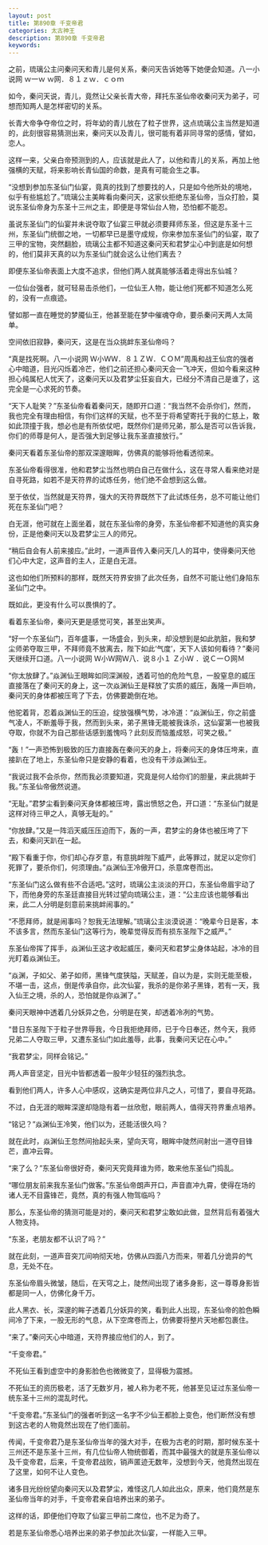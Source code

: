 ```yaml
---
layout: post
title: 第890章 千变帝君
categories: 太古神王
description: 第890章 千变帝君
keywords:
---
```


之前，琉璃公主问秦问天和青儿是何关系，秦问天告诉她等下她便会知道。八一小说网  ｗ一ｗ ｗ网．８１ｚｗ．ｃｏｍ

如今，秦问天说，青儿，竟然让父亲长青大帝，拜托东圣仙帝收秦问天为弟子，可想而知两人是怎样密切的关系。

长青大帝争夺帝位之时，将年幼的青儿放在了粒子世界，这点琉璃公主当然是知道的，此刻很容易猜测出来，秦问天以及青儿，很可能有着非同寻常的感情，譬如，恋人。

这样一来，父亲白帝预测到的人，应该就是此人了，以他和青儿的关系，再加上他强横的天赋，将来影响长青仙国的命数，是真有可能会生之事。

“没想到参加东圣仙门仙宴，竟真的找到了想要找的人，只是如今他所处的境地，似乎有些尴尬了。”琉璃公主美眸看向秦问天，这家伙拒绝东圣仙帝，当众打脸，莫说东圣仙帝身为东圣十三州之主，即便是寻常仙台人物，恐怕都不能忍。

虽说东圣仙门的仙宴并未说夺取了仙宴三甲就必须要拜师东圣，但这是东圣十三州，东圣仙门统御之地，一切都早已是墨守成规，你来参加东圣仙门的仙宴，取了三甲的宝物，突然翻脸，琉璃公主都不知道这秦问天和君梦尘心中到底是如何想的，他们莫非天真的以为东圣仙门就会这么让他们离去？

即便东圣仙帝表面上大度不追求，但他们两人就真能够活着走得出东仙城？

一位仙台强者，就可轻易击杀他们，一位仙王人物，能让他们死都不知道怎么死的，没有一点痕迹。

譬如那一直在睡觉的梦魇仙王，他甚至能在梦中催魂夺命，要杀秦问天两人太简单。

空间依旧寂静，秦问天，这是在当众挑衅东圣仙帝吗？

“真是找死啊。八一小说网  Ｗ小ＷＷ．８１ＺＷ．ＣＯＭ”周禹和战王仙宫的强者心中暗道，目光闪烁着冷芒，他们之前还担心秦问天会一飞冲天，但如今看来这种担心纯属杞人忧天了，这秦问天以及君梦尘狂妄自大，已经分不清自己是谁了，这完全是一心求死的节奏。

“天下人耻笑？”东圣仙帝看着秦问天，随即开口道：“我当然不会杀你们，然而，我也完全有理由相信，有你们这样的天赋，也不至于将希望寄托于我的仁慈上，敢如此顶撞于我，想必也是有所依仗吧，既然你们是师兄弟，那么是否可以告诉我，你们的师尊是何人，是否强大到足够让我东圣直接放行。”

秦问天看着东圣仙帝的那双深邃眼眸，仿佛真的能够将他看透彻来。

东圣仙帝看得很准，他和君梦尘当然也明白自己在做什么，这在寻常人看来绝对是自寻死路，如若不是天符界的试炼任务，他们绝不会想到这么做。

至于依仗，当然就是天符界，强大的天符界既然下了此试炼任务，总不可能让他们死在东圣仙门吧？

白无涯，他可就在上面坐着，就在东圣仙帝的身旁，东圣仙帝都不知道他的真实身份，正是他秦问天以及君梦尘三人的师兄。

“稍后自会有人前来接应。”此时，一道声音传入秦问天几人的耳中，使得秦问天他们心中大定，这声音的主人，正是白无涯。

这也如他们所预料的那样，既然天符界安排了此次任务，自然不可能让他们身陷东圣仙门之中。

既如此，更没有什么可以畏惧的了。

看着东圣仙帝，秦问天更是感觉可笑，甚至出笑声。

“好一个东圣仙门，百年盛事，一场盛会，到头来，却没想到是如此肮脏，我和梦尘师弟夺取三甲，不拜师竟不放离去，陛下如此‘气度’，天下人该如何看待？”秦问天继续开口道。八一小说网  Ｗ小Ｗ网Ｗ八．说８小１ Ｚ小Ｗ ．说Ｃ一Ｏ网Ｍ

“你太放肆了。”焱渊仙王眼眸如同深渊般，透着可怕的危险气息，一股窒息的威压直接落在了秦问天的身上，这一次焱渊仙王是释放了实质的威压，轰隆一声巨响，秦问天的身体都被压弯了下去，仿佛要跪倒在地。

他驼着背，忍着焱渊仙王的压迫，绽放强横气势，冰冷道：“焱渊仙王，你之前盛气凌人，不断羞辱于我，然而到头来，弟子黑锋无能被我诛杀，这仙宴第一也被我夺取，你就不为自己那些话感到羞愧吗？此刻反而恼羞成怒，可笑之极。”

“轰！”一声恐怖到极致的压力直接轰在秦问天的身上，将秦问天的身体压垮来，直接趴在了地上，东圣仙帝只是安静的看着，也没有干涉焱渊仙王。

“我说过我不会杀你，然而我必须要知道，究竟是何人给你们的胆量，来此挑衅于我。”东圣仙帝傲然说道。

“无耻。”君梦尘看到秦问天身体都被压垮，露出愤怒之色，开口道：“东圣仙门就是这样对待三甲之人，真够无耻的。”

“你放肆。”又是一阵滔天威压压迫而下，轰的一声，君梦尘的身体也被压垮了下去，和秦问天趴在一起。

“殿下看重于你，你们却心存歹意，有意挑衅陛下威严，此等罪过，就足以定你们死罪了，要杀你们，何须理由。”焱渊仙王冷傲开口，杀意席卷而出。

“东圣仙门这么做有些不合适吧。”这时，琉璃公主淡淡的开口，东圣仙帝眉宇动了下，而他身旁的东圣廷直接目光转过望向琉璃公主，道：“公主应该也能够看出来，此二人分明是刻意前来挑衅闹事的。”

“不愿拜师，就是闹事吗？恕我无法理解。”琉璃公主淡漠说道：“晚辈今日是客，本不该多言，然而东圣仙门这等行为，晚辈觉得反而有损东圣陛下之威严。”

东圣仙帝挥了挥手，焱渊仙王这才收起威压，秦问天和君梦尘身体站起，冰冷的目光盯着焱渊仙王。

“焱渊，子如父、弟子如师，黑锋气度狭隘，天赋差，自以为是，实则无能至极，不堪一击，这点，倒是传承自你，此次仙宴，我杀的是你弟子黑锋，若有一天，我入仙王之境，杀的人，恐怕就是你焱渊了。”

秦问天眼神中透着几分妖异之色，分明是在笑，却透着冷冽的气势。

“昔日东圣陛下于粒子世界辱我，今日我拒绝拜师，已于今日奉还，然今天，我师兄弟二人夺取三甲，又遭东圣仙门如此羞辱，此事，我秦问天记在心中。”

“我君梦尘，同样会铭记。”

两人声音坚定，目光中皆都透着一股年少轻狂的强烈执念。

看到他们两人，许多人心中感叹，这确实是两位非凡之人，可惜了，要自寻死路。

不过，白无涯的眼眸深邃却隐隐有着一丝欣慰，眼前两人，值得天符界重点培养。

“铭记？”焱渊仙王冷笑，他们以为，还能活很久吗？

就在此时，焱渊仙王忽然间抬起头来，望向天穹，眼眸中陡然间射出一道夺目锋芒，直冲云霄。

“来了么？”东圣仙帝很好奇，秦问天究竟拜谁为师，敢来他东圣仙门捣乱。

“哪位朋友前来我东圣仙门做客。”东圣仙帝朗声开口，声音直冲九霄，使得在场的诸人无不目露锋芒，竟然，真的有强人物驾临吗？

那么，东圣仙帝的猜测可能是对的，秦问天和君梦尘敢如此做，显然背后有着强大人物支持。

“东圣，老朋友都不认识了吗？”

就在此刻，一道声音突兀间响彻天地，仿佛从四面八方而来，带着几分诡异的气息，无处不在。

东圣仙帝眉头微皱，随后，在天穹之上，陡然间出现了诸多身影，这一尊尊身影皆都是同一人，仿佛化身千万。

此人黑衣、长，深邃的眸子透着几分妖异的笑，看到此人出现，东圣仙帝的脸色瞬间冷了下来，一股无形的气息，从下空席卷而上，仿佛要将整片天地都包裹住。

“来了。”秦问天心中暗道，天符界接应他们的人，到了。

“千变帝君。”

不死仙王看到虚空中的身影脸色也微微变了，显得极为震撼。

不死仙王的资历极老，活了无数岁月，被人称为老不死，他甚至见证过东圣仙帝一统东圣十三州的混乱时代。

“千变帝君。”东圣仙门的强者听到这一名字不少仙王都脸上变色，他们断然没有想到这古老的人物竟然出现在了他们面前。

传闻，千变帝君乃是东圣仙帝当年的强大对手，在极为古老的时期，那时候东圣十三州还不是东圣十三州，有几位仙帝人物统御着，而其中最强大的就是东圣仙帝以及千变帝君，后来，千变帝君战败，销声匿迹无数年，没想到今天，他竟然出现在了这里，如何不让人变色。

诸多目光纷纷望向秦问天以及君梦尘，难怪这几人如此出众，原来，他们竟然是东圣仙帝当年的对手，千变帝君亲自培养出来的弟子。

这样的话，即便他们夺取了仙宴三甲前二席位，也不足为奇了。

若是东圣仙帝悉心培养出来的弟子参加此次仙宴，一样能入三甲。
